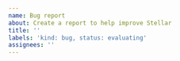 ```yaml
---
name: Bug report
about: Create a report to help improve Stellar
title: ''
labels: 'kind: bug, status: evaluating'
assignees: ''
---
```

